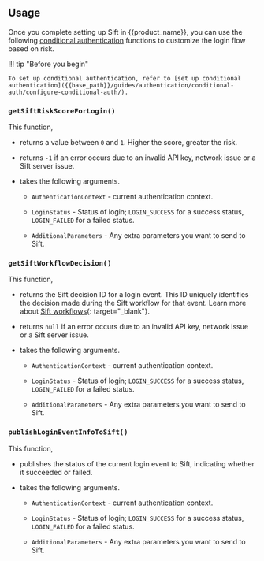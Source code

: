 ## Usage

Once you complete setting up Sift in {{product_name}}, you can use the following [conditional authentication]({{base_path}}/guides/authentication/conditional-auth/) functions to customize the login flow based on risk.

!!! tip "Before you begin"

    To set up conditional authentication, refer to [set up conditional authentication]({{base_path}}/guides/authentication/conditional-auth/configure-conditional-auth/).

### `getSiftRiskScoreForLogin()`

This function,

- returns a value between `0` and `1`. Higher the score, greater the risk.

- returns `-1` if an error occurs due to an invalid API key, network issue or a Sift server issue.

- takes the following arguments.

    - `AuthenticationContext` - current authentication context.

    - `LoginStatus` - Status of login; `LOGIN_SUCCESS` for a success status, `LOGIN_FAILED` for a failed status.

    - `AdditionalParameters` - Any extra parameters you want to send to Sift.

### `getSiftWorkflowDecision()`

This function,

- returns the Sift decision ID for a login event. This ID uniquely identifies the decision made during the Sift workflow for that event. Learn more about [Sift workflows](https://developers.sift.com/tutorials/workflows){: target="_blank"}.

- returns `null` if an error occurs due to an invalid API key, network issue or a Sift server issue.

- takes the following arguments.

    - `AuthenticationContext` - current authentication context.

    - `LoginStatus` - Status of login; `LOGIN_SUCCESS` for a success status, `LOGIN_FAILED` for a failed status.

    - `AdditionalParameters` - Any extra parameters you want to send to Sift.

### `publishLoginEventInfoToSift()`

This function,

- publishes the status of the current login event to Sift, indicating whether it succeeded or failed.

- takes the following arguments.

    - `AuthenticationContext` - current authentication context.

    - `LoginStatus` - Status of login; `LOGIN_SUCCESS` for a success status, `LOGIN_FAILED` for a failed status.

    - `AdditionalParameters` - Any extra parameters you want to send to Sift.